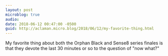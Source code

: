 ```yaml
---
layout: post
microblog: true
audio: 
date: 2018-06-12 00:47:00 -0500
guid: http://aclaman.micro.blog/2018/06/12/my-favorite-thing.html
---
```

My favorite thing about both the Orphan Black and Sense8 series finales is that they devote the last 30 minutes or so to the question of "now what?"
